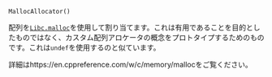 ```
MallocAllocator()
```

配列を[`Libc.malloc`](https://docs.julialang.org/en/v1/base/libc/#Base.Libc.malloc)を使用して割り当てます。これは有用であることを目的としたものではなく、カスタム配列アロケータの概念をプロトタイプするためのものです。これは`undef`を使用するのと似ています。

詳細はhttps://en.cppreference.com/w/c/memory/mallocをご覧ください。
